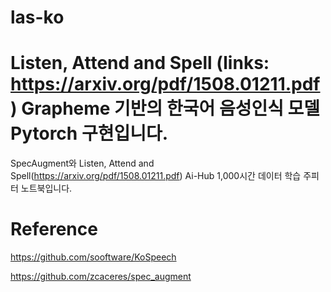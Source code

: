 # las-ko
Listen, Attend and Spell (links: https://arxiv.org/pdf/1508.01211.pdf) Grapheme 기반의 한국어 음성인식 모델 Pytorch 구현입니다.
=======
SpecAugment와 Listen, Attend and Spell(https://arxiv.org/pdf/1508.01211.pdf) Ai-Hub 1,000시간 데이터 학습 주피터 노트북입니다.

# Reference
https://github.com/sooftware/KoSpeech

https://github.com/zcaceres/spec_augment
